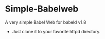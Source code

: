 # Simple-Babelweb
A very simple Babel Web for babeld v1.8
* Just clone it to your favorite httpd directory.
